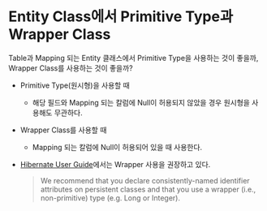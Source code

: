 # Entity Class에서 Primitive Type과 Wrapper Class

Table과 Mapping 되는 Entity 클래스에서 Primitive Type을 사용하는 것이 좋을까, Wrapper Class를 사용하는 것이 좋을까?

- Primitive Type(원시형)을 사용할 때
    - 해당 필드와 Mapping 되는 칼럼에 Null이 허용되지 않았을 경우 원시형을 사용해도 무관하다.

- Wrapper Class를 사용할 때
    - Mapping 되는 칼럼에 Null이 허용되어 있을 때 사용한다.

- [Hibernate User Guide](https://docs.jboss.org/hibernate/orm/6.4/userguide/html_single/Hibernate_User_Guide.html)에서는 Wrapper 사용을 권장하고 있다.
    > We recommend that you declare consistently-named identifier attributes on persistent classes and that you use a wrapper (i.e., non-primitive) type (e.g. Long or Integer).